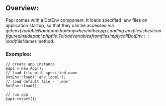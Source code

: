 ## Overview:
Papi comes with a DotEnv component. It loads specified .env files on application startup, so that they can be accessed via getenv($variableName) method anywhere in the app. Loading .env files is best configured inside papi.php file. To load variables from file simply call DotEnv::load($fileName) method.

### Examples:
```
// create app instance
$api = new App();
// load file with specified name
DotEnv::load('.env.local');
// load default file - '.env' 
DotEnv::load();

// run app
$api->start();
```